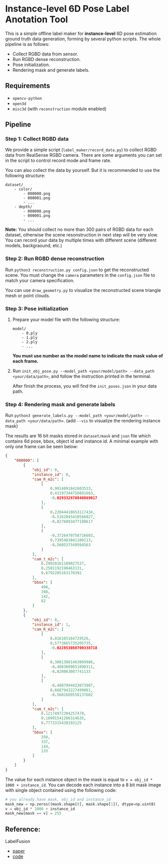 # Instance-level 6D Pose Label Anotation Tool
This is a simple offline label maker for **instance-level** 6D pose estimation ground truth data generation, forming by several python scripts. The whole pipeline is as follows:
- Collect RGBD data from sensor.
- Run RGBD dense reconstruction.
- Pose initialization.
- Rendering mask and generate labels.

## Requirements
- `opencv-python`
- `open3d`
- `misc3d` (with `reconstruction` module enabled)

## Pipeline
### Step 1: Collect RGBD data
We provide a simple script (`label_maker/record_data.py`) to collect RGBD data from RealSense RGBD camera. There are some arguments you can set in the script to control record mode and frame rate.

You can also collect the data by yourself. But it is recommended to use the following structure:
```
dataset/
    - color/
        - 000000.png
        - 000001.png
        - ...
    - depth/
        - 000000.png
        - 000001.png
        - ...
```

**Note:**
You should collect no more than 300 pairs of RGBD data for each dataset, otherwise the scene resonstruction in next step will be very slow. You can record your data by multiple times with different scene (different models, backgraound, etc.)

### Step 2: Run RGBD dense reconstruction
Run `python3 reconstruction.py config.json` to get the reconstructed scene. You must change the `camera` parameters in the `config.json` file to match your camera specification.

You can use `draw_geometry.py` to visualize the reconstructed scene triangle mesh or point clouds.

### Step 3: Pose initialization
1. Prepare your model file with the following structure:
    ```
    model/
        - 0.ply
        - 1.ply
        - 2.ply
        - ...
    ```
    **You must use number as the model name to indicate the mask value of each frame.**
2. Run `init_obj_pose.py --model_path <your/model/path> --data_path <your/data/path>`, and follow the instruction printed in the terminal.

    After finish the process, you will find the `init_poses.json` in your data path.

### Step 4: Rendering mask and generate labels
Run `python3 generate_labels.py --model_path <your/model/path> --data_path <your/data/path>`. (add `--vis` to visualize the rendering instance mask)

The results are 16 bit masks stored in `dataset/mask` and `json` file which contains 6d pose, bbox, object id and instance id. A minimal example with only one frame can be seen below:
```json
{
    "000000": [
        {
            "obj_id": 0,
            "instance_id": 0,
            "cam_R_m2c": [
                [
                    0.9014091842603533,
                    0.43197344750891603,
                    -0.029332970840869017
                ],
                [
                    0.22044418653117434,
                    -0.5162045410566827,
                    -0.8276093477100617
                ],
                [
                    -0.3726470758716603,
                    0.7395483841100113,
                    -0.560537549504563
                ]
            ],
            "cam_t_m2c": [
                0.29020161109027537,
                0.2501192190463131,
                0.6792205163170392
            ],
            "bbox": [
                498,
                398,
                142,
                82
            ]
        },
        {
            "obj_id": 0,
            "instance_id": 1,
            "cam_R_m2c": [
                [
                    0.816165164729526,
                    0.5773665735205735,
                    -0.022853088700338718
                ],
                [
                    0.30813881463069986,
                    -0.4683609651098311,
                    -0.828063087741133
                ],
                [
                    -0.4887994423073907,
                    0.6687943227499061,
                    -0.5601689558137602
                ]
            ],
            "cam_t_m2c": [
                0.12174972304257478,
                0.18991541206314635,
                0.7773315438193125
            ],
            "bbox": [
                350,
                337,
                144,
                133
            ]
        }
    ]
}
``` 

The value for each instance object in the mask is equal to `v = obj_id * 1000 + instance_id`. You can decode each instance into a 8 bit mask image with single object contained using the following code:
```python
# you already have mask, obj_id and instance_id
mask_new = np.zeros((mask.shape[0], mask.shape[1]), dtype=np.uint8)
v = obj_id * 1000 + instance_id
mask_new[mask == v] = 255
``` 

## Reference:
LabelFusion 
- [paper](https://ieeexplore.ieee.org/abstract/document/8460950)
- [code](https://github.com/RobotLocomotion/LabelFusion)
